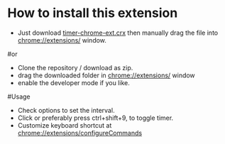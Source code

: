 # How to install this extension

* Just download [timer-chrome-ext.crx](https://rawgit.com/jigargosar/timer-chrome-ext/master/timer-chrome-ext.crx) then manually drag the file into [chrome://extensions/](chrome://extensions/) window.




#or

* Clone the repository / download as zip.
* drag the downloaded folder in  [chrome://extensions/](chrome://extensions/) window
* enable the developer mode if you like.

#Usage

* Check options to set the interval.
* Click or preferably press ctrl+shift+9, to toggle timer.
* Customize keyboard shortcut at [chrome://extensions/configureCommands](chrome://extensions/configureCommands)

